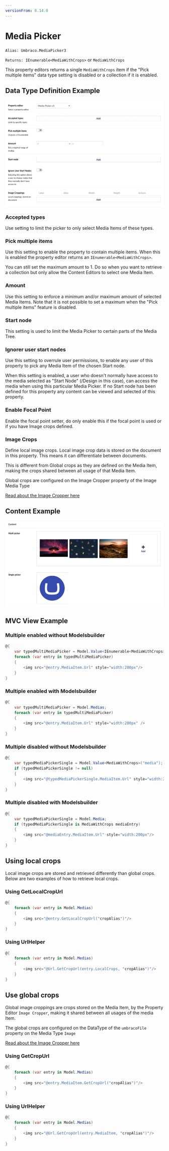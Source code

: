 ```yaml
---
versionFrom: 8.14.0
---
```


# Media Picker

`Alias: Umbraco.MediaPicker3`

`Returns: IEnumerable<MediaWithCrops>` or `MediaWithCrops`

This property editors returns a single `MediaWithCrops` item if the "Pick multiple items" data type setting is disabled or a collection if it is enabled.

## Data Type Definition Example

![Media Picker Data Type Definition](images/Media-Picker3-DataType.jpg)

### Accepted types

Use setting to limit the picker to only select Media Items of these types.

### Pick multiple items

Use this setting to enable the property to contain multiple items. When this is enabled the property editor returns an `IEnumerable<MediaWithCrops>`.

You can still set the maximum amount to 1. Do so when you want to retrieve a collection but only allow the Content Editors to select one Media Item.

### Amount

Use this setting to enforce a minimum and/or maximum amount of selected Media Items. Note that it is not possible to set a maximum when the "Pick multiple items" feature is disabled.

### Start node

This setting is used to limit the Media Picker to certain parts of the Media Tree.

### Ignorer user start nodes

Use this setting to overrule user permissions, to enable any user of this property to pick any Media Item of the chosen Start node.

When this setting is enabled, a user who doesn't normally have access to the media selected as "Start Node" (/Design in this case), can access the media when using this particular Media Picker. If no Start node has been defined for this property any content can be viewed and selected of this property.

### Enable Focal Point

Enable the focal point setter, do only enable this if the focal point is used or if you have Image crops defined.

### Image Crops

Define local image crops. Local image crop data is stored on the document in this property. This means it can differentiate between documents.

This is different from Global crops as they are defined on the Media Item, making the crops shared between all usage of that Media Item.

Global crops are configured on the Image Cropper property of the Image Media Type

[Read about the Image Cropper here](../Image-Cropper/index.md)

## Content Example

![Media Picker Content](images/Media-Picker3-Content.jpg)

## MVC View Example

### Multiple enabled without Modelsbuilder

```csharp
@{
    var typedMultiMediaPicker = Model.Value<IEnumerable<MediaWithCrops>>("medias");
    foreach (var entry in typedMultiMediaPicker)
    {
        <img src="@entry.MediaItem.Url" style="width:200px"/>
    }
}
```

### Multiple enabled with Modelsbuilder

```csharp
@{
    var typedMultiMediaPicker = Model.Medias;
    foreach (var entry in typedMultiMediaPicker)
    {
        <img src="@entry.MediaItem.Url" style="width:200px" />
    }
}
```

### Multiple disabled without Modelsbuilder

```csharp
@{
    var typedMediaPickerSingle = Model.Value<MediaWithCrops>("media");
    if (typedMediaPickerSingle != null)
    {
        <img src="@typedMediaPickerSingle.MediaItem.Url" style="width:200px" alt="@typedMediaPickerSingle.MediaItem.Value("alt")" />
    }
}
```

### Multiple disabled with Modelsbuilder

```csharp
@{
    var typedMediaPickerSingle = Model.Media;
    if (typedMediaPickerSingle is MediaWithCrops mediaEntry)
    {
        <img src="@mediaEntry.MediaItem.Url" style="width:200px"/>
    }
}
```

## Using local crops

Local image crops are stored and retrieved differently than global crops. Below are two examples of how to retrieve local crops.

### Using GetLocalCropUrl

```csharp
@{
    foreach (var entry in Model.Medias)
    {
        <img src="@entry.GetLocalCropUrl("cropAlias")"/>
    }
}
```

### Using UrlHelper

```csharp
@{
    foreach (var entry in Model.Medias)
    {
        <img src="@Url.GetCropUrl(entry.LocalCrops, "cropAlias")"/>
    }
}
```

## Use global crops

Global image croppings are crops stored on the Media Item, by the Property Editor `Image Cropper`, making it shared between all usages of the media Item.

The global crops are configured on the DataType of the `umbracoFile` property on the Media Type `Image`

[Read about the Image Cropper here](../Image-Cropper/index.md)

### Using GetCropUrl

```csharp
@{
    foreach (var entry in Model.Medias)
    {
        <img src="@entry.MediaItem.GetCropUrl("cropAlias")"/>
    }
}
```

### Using UrlHelper

```csharp
@{
    foreach (var entry in Model.Medias)
    {
        <img src="@Url.GetCropUrl(entry.MediaItem, "cropAlias")"/>
    }
}

```
